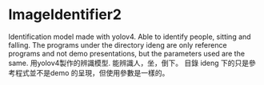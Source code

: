 # ImageIdentifier2
Identification model made with yolov4. Able to identify people, sitting and falling. The programs under the directory ideng are only reference programs and not demo presentations,  but the parameters used are the same. 用yolov4製作的辨識模型. 能辨識人，坐，倒下。 目錄 ideng 下的只是參考程式並不是demo 的呈現，但使用參數是一樣的。
